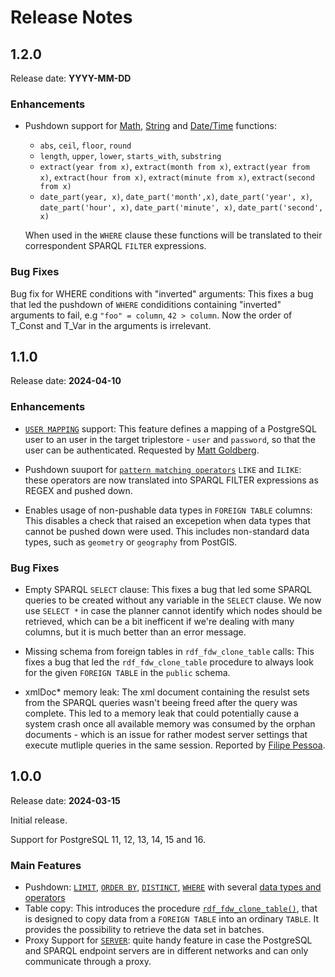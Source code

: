 # Release Notes

## 1.2.0
Release date: **YYYY-MM-DD**

### Enhancements

* Pushdown support for [Math](https://www.postgresql.org/docs/current/functions-math.html), [String](https://www.postgresql.org/docs/current/functions-string.html) and [Date/Time](https://www.postgresql.org/docs/current/functions-datetime.html) functions:
  * `abs`, `ceil`, `floor`, `round`
  * `length`, `upper`, `lower`, `starts_with`, `substring`
  * `extract(year from x)`, `extract(month from x)`, `extract(year from x)`, `extract(hour from x)`, `extract(minute from x)`, `extract(second from x)`
  * `date_part(year, x)`, `date_part('month',x)`, `date_part('year', x)`, `date_part('hour', x)`, `date_part('minute', x)`, `date_part('second', x)`

  When used in the `WHERE` clause these functions will be translated to their correspondent SPARQL `FILTER` expressions.

### Bug Fixes

Bug fix for WHERE conditions with "inverted" arguments: This fixes a bug that led the pushdown of `WHERE` condiditions containing "inverted" arguments to fail, e.g `"foo" = column`, `42 > column`. Now the order of T_Const and T_Var in the arguments is irrelevant.


## 1.1.0
Release date: **2024-04-10**

### Enhancements

* [`USER MAPPING`](https://github.com/jimjonesbr/rdf_fdw?tab=readme-ov-file#create-user-mapping) support: This feature defines a mapping of a PostgreSQL user to an user in the target triplestore - `user` and `password`, so that the user can be authenticated. Requested by [Matt Goldberg](https://github.com/mgberg). 

* Pushdown suuport for [`pattern matching operators`](https://www.postgresql.org/docs/current/functions-matching.html#FUNCTIONS-LIKE) `LIKE` and `ILIKE`: these operators are now translated into SPARQL FILTER expressions as REGEX and pushed down.

* Enables usage of non-pushable data types in `FOREIGN TABLE` columns: This disables a check that raised an excepetion when data types that cannot be pushed down were used. This includes non-standard data types, such as `geometry` or `geography` from PostGIS.

### Bug Fixes

* Empty SPARQL `SELECT` clause: This fixes a bug that led some SPARQL queries to be created without any variable in the `SELECT` clause. We now use `SELECT *` in case the planner cannot identify which nodes should be retrieved, which can be a bit inefficent if we're dealing with many columns, but it is much better than an error message.

* Missing schema from foreign tables in `rdf_fdw_clone_table` calls: This fixes a bug that led the `rdf_fdw_clone_table` procedure to always look for the given `FOREIGN TABLE` in the `public` schema.

* xmlDoc* memory leak: The xml document containing the resulst sets from the SPARQL queries wasn't beeing freed after the query was complete. This led to a memory leak that could potentially cause a system crash once all available memory was consumed by the orphan documents - which is an issue for rather modest server settings that execute mutliple queries in the same session. Reported by [Filipe Pessoa](https://github.com/lfpessoa).

## 1.0.0
Release date: **2024-03-15**

Initial release. 

Support for PostgreSQL 11, 12, 13, 14, 15 and 16.

### Main Features

* Pushdown: [`LIMIT`](https://github.com/jimjonesbr/rdf_fdw?tab=readme-ov-file#limit), [`ORDER BY`](https://github.com/jimjonesbr/rdf_fdw?tab=readme-ov-file#order-by), [`DISTINCT`](https://github.com/jimjonesbr/rdf_fdw?tab=readme-ov-file#distinct), [`WHERE`](https://github.com/jimjonesbr/rdf_fdw?tab=readme-ov-file#where) with several [data types and operators](https://github.com/jimjonesbr/rdf_fdw?tab=readme-ov-file#where)
* Table copy: This introduces the procedure [`rdf_fdw_clone_table()`](https://github.com/jimjonesbr/rdf_fdw?tab=readme-ov-file#rdf_fdw_clone_table), that is designed to copy data from a `FOREIGN TABLE` into an ordinary `TABLE`. It provides the possibility to retrieve the data set in batches.
* Proxy Support for [`SERVER`](https://github.com/jimjonesbr/rdf_fdw?tab=readme-ov-file#create-server): quite handy feature in case the PostgreSQL and SPARQL endpoint servers are in different networks and can only communicate through a proxy.